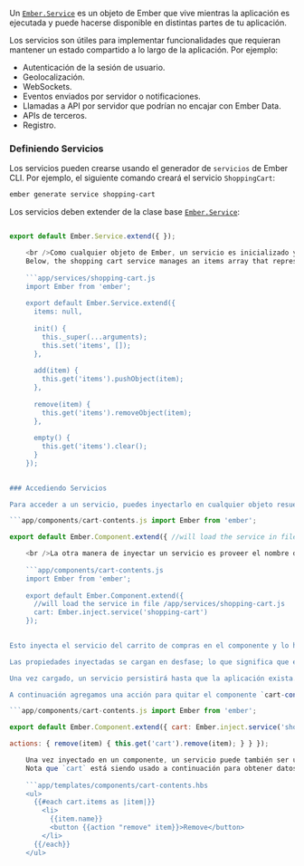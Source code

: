 Un [`Ember.Service`](http://emberjs.com/api/classes/Ember.Service.html) es un objeto de Ember que vive mientras la aplicación es ejecutada y puede hacerse disponible en distintas partes de tu aplicación.

Los servicios son útiles para implementar funcionalidades que requieran mantener un estado compartido a lo largo de la aplicación. Por ejemplo:

* Autenticación de la sesión de usuario.
* Geolocalización.
* WebSockets.
* Eventos enviados por servidor o notificaciones.
* Llamadas a API por servidor que podrían no encajar con Ember Data.
* APIs de terceros.
* Registro.

### Definiendo Servicios

Los servicios pueden crearse usando el generador de `servicios` de Ember CLI. Por ejemplo, el siguiente comando creará el servicio `ShoppingCart`:

```bash
ember generate service shopping-cart
```

Los servicios deben extender de la clase base [`Ember.Service`](http://emberjs.com/api/classes/Ember.Service.html):

```app/services/shopping-cart.js import Ember from 'ember';

export default Ember.Service.extend({ });

    <br />Como cualquier objeto de Ember, un servicio es inicializado y puede tener propiedades y métodos de su propiedad.
    Below, the shopping cart service manages an items array that represents the items currently in the shopping cart.
    
    ```app/services/shopping-cart.js
    import Ember from 'ember';
    
    export default Ember.Service.extend({
      items: null,
    
      init() {
        this._super(...arguments);
        this.set('items', []);
      },
    
      add(item) {
        this.get('items').pushObject(item);
      },
    
      remove(item) {
        this.get('items').removeObject(item);
      },
    
      empty() {
        this.get('items').clear();
      }
    });
    

### Accediendo Servicios

Para acceder a un servicio, puedes inyectarlo en cualquier objeto resuelto por contenedor como un componente u otro servicio utilizando la función `Ember.inject.service`. Hay 2 maneras de utilizar esta función. Puedes invocarla sin argumentos o puedes pasarle el nombre registrado del servicio. Cuando no se pasan argumentos, el servicio se carga basándose en el nombre de la clave de la variable. Puedes cargar el servicio del carrito de compras sin argumentos como a continuación:

```app/components/cart-contents.js import Ember from 'ember';

export default Ember.Component.extend({ //will load the service in file /app/services/shopping-cart.js shoppingCart: Ember.inject.service() });

    <br />La otra manera de inyectar un servicio es proveer el nombre del servicio como el argumento.
    
    ```app/components/cart-contents.js
    import Ember from 'ember';
    
    export default Ember.Component.extend({
      //will load the service in file /app/services/shopping-cart.js
      cart: Ember.inject.service('shopping-cart')
    });
    

Esto inyecta el servicio del carrito de compras en el componente y lo hace disponible como la propiedad `cart`.

Las propiedades inyectadas se cargan en desfase; lo que significa que el servicio no será instanciado hasta que la propiedad sea llamada explícitamente. Por lo tanto, necesitas acceder a los servicios en tu componente utilizando la función `get`, de otra forma podrías obtener un `undefined`.

Una vez cargado, un servicio persistirá hasta que la aplicación exista.

A continuación agregamos una acción para quitar el componente `cart-contents`. Observa que accedemos al servicio `cart` como una llamada a `this.get`.

```app/components/cart-contents.js import Ember from 'ember';

export default Ember.Component.extend({ cart: Ember.inject.service('shopping-cart'),

actions: { remove(item) { this.get('cart').remove(item); } } });

    Una vez inyectado en un componente, un servicio puede también ser utilizado en la plantilla.
    Nota que `cart` está siendo usado a continuación para obtener datos del carrito.
    
    ```app/templates/components/cart-contents.hbs
    <ul>
      {{#each cart.items as |item|}}
        <li>
          {{item.name}}
          <button {{action "remove" item}}>Remove</button>
        </li>
      {{/each}}
    </ul>